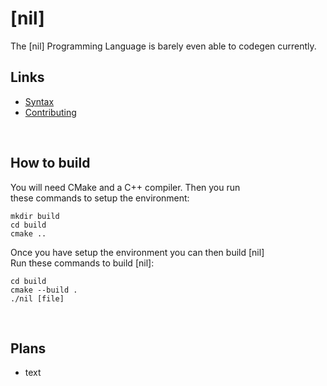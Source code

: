 # [nil]
The [nil] Programming Language is barely even able to codegen currently.
<br>

## Links
* [Syntax](SYNTAX.md)
* [Contributing](CONTRIBUTING.md)
<br>

## How to build
You will need CMake and a C++ compiler. Then you run<br>
these commands to setup the environment:
```
mkdir build
cd build
cmake ..
```
Once you have setup the environment you can then build [nil]<br>
Run these commands to build [nil]:
```
cd build
cmake --build .
./nil [file]
```
<br>

## Plans
* text
